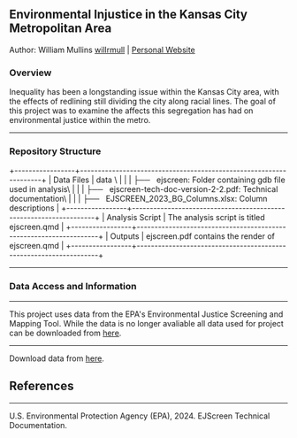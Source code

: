 ## Environmental Injustice in the Kansas City Metropolitan Area
Author: William Mullins [willrmull](https://github.com/willrmull) | [Personal Website](https://william-mullins.com/)
### Overview
Inequality has been a longstanding issue within the Kansas City area, with the effects of redlining still dividing the city along racial lines. The goal of this project was to examine the affects this segregation has had on environmental justice within the metro.
***
### Repository Structure
+-----------------+-------------------------------------------------------------------+
| Data Files      | data \                                                            |
|                 | ├──   ejscreen: Folder containing gdb file used in analysis\      |
|                 | ├──   ejscreen-tech-doc-version-2-2.pdf: Technical documentation\ |
|                 | ├──   EJSCREEN_2023_BG_Columns.xlsx: Column descriptions          |
+-----------------+-------------------------------------------------------------------+
| Analysis Script | The analysis script is titled ejscreen.qmd                        |
+-----------------+-------------------------------------------------------------------+
| Outputs         | ejscreen.pdf contains the render of ejscreen.qmd                  |
+-----------------+-------------------------------------------------------------------+
***
### Data Access and Information
***
This project uses data from the EPA's Environmental Justice Screening and Mapping Tool. While the data is no longer avaliable all data used for project can be downloaded from [here]("https://drive.google.com/file/d/14CauXFZkVh_6z2Euq0m1Sq1kHQ31fiMk/view?usp=sharing").

------------------------------------------------------------------------

Download data from [here](https://drive.google.com/file/d/1nG6Nj1bXfzQFOVMO8Km3eNy4SWu1YcIQ/view?usp=sharing).

## References

------------------------------------------------------------------------

U.S. Environmental Protection Agency (EPA), 2024. EJScreen Technical Documentation.
